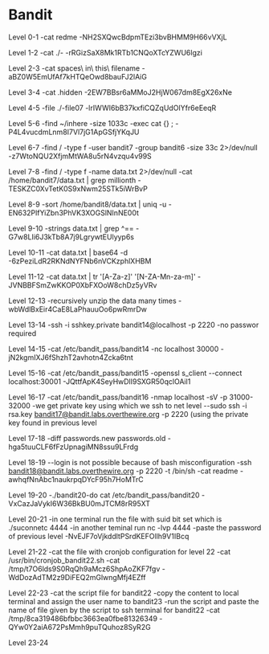 # Bandit

Level 0-1
-cat redme
-NH2SXQwcBdpmTEzi3bvBHMM9H66vVXjL

Level 1-2
-cat ./-
-rRGizSaX8Mk1RTb1CNQoXTcYZWU6lgzi

Level 2-3
-cat spaces\ in\ this\ filename
-aBZ0W5EmUfAf7kHTQeOwd8bauFJ2lAiG

Level 3-4
-cat .hidden
-2EW7BBsr6aMMoJ2HjW067dm8EgX26xNe

Level 4-5
-file ./-file07
-lrIWWI6bB37kxfiCQZqUdOIYfr6eEeqR

Level 5-6
-find ~/inhere -size 1033c -exec cat {} \;
-P4L4vucdmLnm8I7Vl7jG1ApGSfjYKqJU

Level 6-7
-find / -type f -user bandit7 -group bandit6 -size 33c 2>/dev/null
-z7WtoNQU2XfjmMtWA8u5rN4vzqu4v99S

Level 7-8 
-find / -type f -name data.txt 2>/dev/null
-cat /home/bandit7/data.txt | grep millionth
-TESKZC0XvTetK0S9xNwm25STk5iWrBvP

Level 8-9
-sort /home/bandit8/data.txt | uniq -u
-EN632PlfYiZbn3PhVK3XOGSlNInNE00t

Level 9-10
-strings data.txt | grep ^==
-G7w8LIi6J3kTb8A7j9LgrywtEUlyyp6s

Level 10-11
-cat data.txt | base64 -d
-6zPeziLdR2RKNdNYFNb6nVCKzphlXHBM

Level 11-12
-cat data.txt  | tr '[A-Za-z]' '[N-ZA-Mn-za-m]'
-JVNBBFSmZwKKOP0XbFXOoW8chDz5yVRv

Level 12-13
-recursively unzip the data many times
-wbWdlBxEir4CaE8LaPhauuOo6pwRmrDw

Level 13-14
-ssh -i sshkey.private bandit14@localhost -p 2220
-no passwor required

Level 14-15
-cat /etc/bandit_pass/bandit14
-nc localhost 30000
-jN2kgmIXJ6fShzhT2avhotn4Zcka6tnt

Level 15-16
-cat /etc/bandit_pass/bandit15
-openssl s_client --connect localhost:30001
-JQttfApK4SeyHwDlI9SXGR50qclOAil1

Level 16-17
-cat /etc/bandit_pass/bandit16
-nmap localhost -sV -p 31000-32000
-we get private key using which we ssh to net level
--sudo ssh -i rsa.key bandit17@bandit.labs.overthewire.org -p 2220 (using the private key found in previous level

Level 17-18
-diff passwords.new passwords.old
-hga5tuuCLF6fFzUpnagiMN8ssu9LFrdg

Level 18-19
--login is not possible because of bash misconfiguration
-ssh bandit18@bandit.labs.overthewire.org -p 2220 -t /bin/sh
-cat readme
-awhqfNnAbc1naukrpqDYcF95h7HoMTrC 

Level 19-20
-./bandit20-do cat /etc/bandit_pass/bandit20
-VxCazJaVykI6W36BkBU0mJTCM8rR95XT

Level 20-21
-in one terminal run the file with suid bit set which is ./suconnetc 4444
-in another teminal run nc -lvp 4444
-paste the password of previous level
-NvEJF7oVjkddltPSrdKEFOllh9V1IBcq

Level 21-22
-cat the file with cronjob configuration for level 22
-cat /usr/bin/cronjob_bandit22.sh
-cat /tmp/t7O6lds9S0RqQh9aMcz6ShpAoZKF7fgv
-WdDozAdTM2z9DiFEQ2mGlwngMfj4EZff

Level 22-23
-cat the script file for bandit22
-copy the content to local terminal and assign the user name to bandit23
-run the script and paste the name of file given by the script to ssh terminal for bandit22
-cat /tmp/8ca319486bfbbc3663ea0fbe81326349
-QYw0Y2aiA672PsMmh9puTQuhoz8SyR2G

Level 23-24



